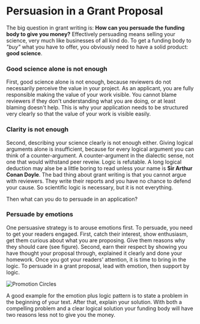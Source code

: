 
# Persuasion in a Grant Proposal

The big question in grant writing is: **How can you persuade the funding body to give you money?** Effectively persuading means selling your science, very much like businesses of all kind do. To get a funding body to *"buy"* what you have to offer, you obviously need to have a solid product: **good science**.

### Good science alone is not enough

First, good science alone is not enough, because reviewers do not necessarily perceive the value in your project. As an applicant, you are fully responsible making the value of your work visible. You cannot blame reviewers if they don't understanding what you are doing, or at least blaming doesn't help. This is why your application needs to be structured very clearly so that the value of your work is visible easily.

### Clarity is not enough

Second, describing your science clearly is not enough either. Giving logical arguments alone is insufficient, because for every logical argument you can think of a counter-argument. A counter-argument in the dialectic sense, not one that would withstand peer reveiw. Logic is refutable. A long logical deduction may alse be a little boring to read unless your name is **Sir Arthur Conan Doyle**. The bad thing about grant writing is that you cannot argue with reviewers. They write their reports and you have no chance to defend your cause. So scientific logic is necessary, but it is not everything.

Then what can you do to persuade in an application?

### Persuade by emotions

One persuasive strategy is to arouse emotions first. To persuade, you need to get your readers engaged. First, catch their interest, show enthusiasm, get them curious about what you are proposing. Give them reasons why they should care (see figure). Second, earn their respect by showing you have thought your proposal through, explained it clearly and done your homework. Once you got your readers' attention, it is time to bring in the logic. To persuade in a grant proposal, lead with emotion, then support by logic.

![Promotion Circles](images/promoting_circles.png)

A good example for the emotion plus logic pattern is to state a problem in the beginning of your text. After that, explain your solution. With both a compelling problem and a clear logical solution your funding body will have two reasons less not to give you the money.
